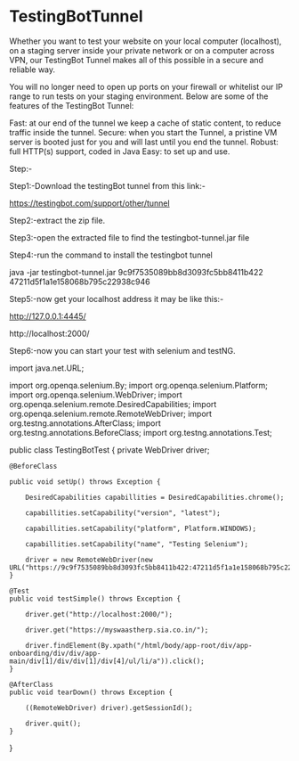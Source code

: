 # TestingBotTunnel

Whether you want to test your website on your local computer (localhost), on a staging server inside your private network or on a computer across VPN, our TestingBot Tunnel makes all of this possible in a secure and reliable way.


You will no longer need to open up ports on your firewall or whitelist our IP range to run tests on your staging environment. Below are some of the features of the TestingBot Tunnel:


Fast: at our end of the tunnel we keep a cache of static content, to reduce traffic inside the tunnel.
Secure: when you start the Tunnel, a pristine VM server is booted just for you and will last until you end the tunnel.
Robust: full HTTP(s) support, coded in Java
Easy: to set up and use.

Step:-

Step1:-Download the testingBot tunnel from this link:-

https://testingbot.com/support/other/tunnel

Step2:-extract the zip file.

Step3:-open the extracted file to find the testingbot-tunnel.jar file

Step4:-run the command to install the testingbot tunnel

java -jar testingbot-tunnel.jar 9c9f7535089bb8d3093fc5bb8411b422 47211d5f1a1e158068b795c22938c946

Step5:-now get your localhost address it may be like this:-

http://127.0.0.1:4445/

http://localhost:2000/

Step6:-now you can start your test with selenium and testNG.

import java.net.URL;

import org.openqa.selenium.By;
import org.openqa.selenium.Platform;
import org.openqa.selenium.WebDriver;
import org.openqa.selenium.remote.DesiredCapabilities;
import org.openqa.selenium.remote.RemoteWebDriver;
import org.testng.annotations.AfterClass;
import org.testng.annotations.BeforeClass;
import org.testng.annotations.Test;

public class TestingBotTest {
    private WebDriver driver;

    @BeforeClass
    
    public void setUp() throws Exception {
    
        DesiredCapabilities capabillities = DesiredCapabilities.chrome();
        
        capabillities.setCapability("version", "latest");
        
        capabillities.setCapability("platform", Platform.WINDOWS);
        
        capabillities.setCapability("name", "Testing Selenium");

        driver = new RemoteWebDriver(new URL("https://9c9f7535089bb8d3093fc5bb8411b422:47211d5f1a1e158068b795c22938c946@hub.testingbot.com/wd/hub"),capabillities);
    }

    @Test
    public void testSimple() throws Exception {
    
        driver.get("http://localhost:2000/");
        
        driver.get("https://myswaastherp.sia.co.in/");
        
        driver.findElement(By.xpath("/html/body/app-root/div/app-onboarding/div/div/app-main/div[1]/div/div[1]/div[4]/ul/li/a")).click();
    }

    @AfterClass
    public void tearDown() throws Exception {
    
        ((RemoteWebDriver) driver).getSessionId();
        
        driver.quit();
    }
}



